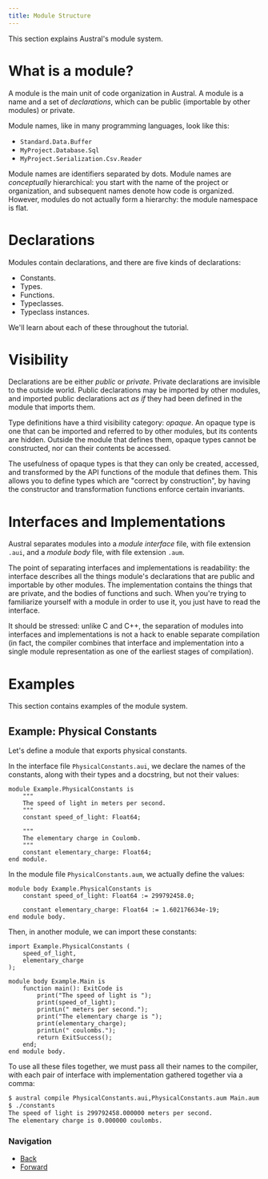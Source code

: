 ```yaml
---
title: Module Structure
---
```


This section explains Austral's module system.

# What is a module?

A module is the main unit of code organization in Austral. A module is a name
and a set of _declarations_, which can be public (importable by other modules)
or private.

Module names, like in many programming languages, look like this:

- `Standard.Data.Buffer`
- `MyProject.Database.Sql`
- `MyProject.Serialization.Csv.Reader`

Module names are identifiers separated by dots. Module names are _conceptually_
hierarchical: you start with the name of the project or organization, and
subsequent names denote how code is organized. However, modules do not actually
form a hierarchy: the module namespace is flat.

# Declarations

Modules contain declarations, and there are five kinds of declarations:

- Constants.
- Types.
- Functions.
- Typeclasses.
- Typeclass instances.

We'll learn about each of these throughout the tutorial.

# Visibility

Declarations are be either _public_ or _private_. Private declarations are
invisible to the outside world. Public declarations may be imported by other
modules, and imported public declarations act _as if_ they had been defined in
the module that imports them.

Type definitions have a third visibility category: _opaque_. An opaque type is
one that can be imported and referred to by other modules, but its contents are
hidden. Outside the module that defines them, opaque types cannot be
constructed, nor can their contents be accessed.

The usefulness of opaque types is that they can only be created, accessed, and
transformed by the API functions of the module that defines them. This allows
you to define types which are "correct by construction", by having the
constructor and transformation functions enforce certain invariants.

# Interfaces and Implementations

Austral separates modules into a _module interface_ file, with file extension
`.aui`, and a _module body_ file, with file extension `.aum`.

The point of separating interfaces and implementations is readability: the
interface describes all the things module's declarations that are public and
importable by other modules. The implementation contains the things that are
private, and the bodies of functions and such. When you're trying to familiarize
yourself with a module in order to use it, you just have to read the
interface.

It should be stressed: unlike C and C++, the separation of modules into
interfaces and implementations is not a hack to enable separate compilation (in
fact, the compiler combines that interface and implementation into a single
module representation as one of the earliest stages of compilation).

# Examples

This section contains examples of the module system.

## Example: Physical Constants

Let's define a module that exports physical constants.

In the interface file `PhysicalConstants.aui`, we declare the names of the
constants, along with their types and a docstring, but not their values:

```austral
module Example.PhysicalConstants is
    """
    The speed of light in meters per second.
    """
    constant speed_of_light: Float64;

    """
    The elementary charge in Coulomb.
    """
    constant elementary_charge: Float64;
end module.
```

In the module file `PhysicalConstants.aum`, we actually define the values:

```austral
module body Example.PhysicalConstants is
    constant speed_of_light: Float64 := 299792458.0;

    constant elementary_charge: Float64 := 1.602176634e-19;
end module body.
```

Then, in another module, we can import these constants:

```austral
import Example.PhysicalConstants (
    speed_of_light,
    elementary_charge
);

module body Example.Main is
    function main(): ExitCode is
        print("The speed of light is ");
        print(speed_of_light);
        printLn(" meters per second.");
        print("The elementary charge is ");
        print(elementary_charge);
        printLn(" coulombs.");
        return ExitSuccess();
    end;
end module body.
```

To use all these files together, we must pass all their names to the compiler,
with each pair of interface with implementation gathered together via a comma:

```bash
$ austral compile PhysicalConstants.aui,PhysicalConstants.aum Main.aum --entrypoint=Example.Main:main --output=constants
$ ./constants
The speed of light is 299792458.000000 meters per second.
The elementary charge is 0.000000 coulombs.
```

### Navigation

- [Back](/tutorial/hello-world)
- [Forward](/tutorial/basic-types)
